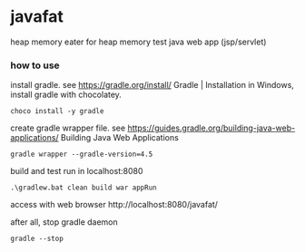 # javafat
heap memory eater for heap memory test java web app (jsp/servlet)

### how to use

install gradle. see https://gradle.org/install/ Gradle | Installation 
in Windows, install gradle with chocolatey.
```
choco install -y gradle
```

create gradle wrapper file.
see https://guides.gradle.org/building-java-web-applications/ Building Java Web Applications
```
gradle wrapper --gradle-version=4.5
```

build and test run in localhost:8080
```
.\gradlew.bat clean build war appRun
```

access with web browser http://localhost:8080/javafat/


after all, stop gradle daemon
```
gradle --stop
```


